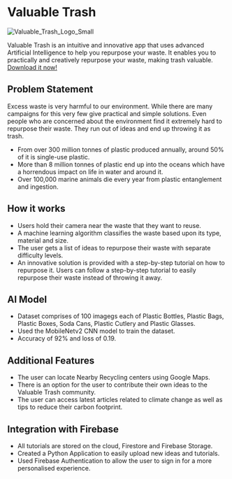 # Valuable Trash

![Valuable_Trash_Logo_Small](https://user-images.githubusercontent.com/83014418/153567941-3c92b033-b827-4dab-b9b1-3b232acc6b74.png)

Valuable Trash is an intuitive and innovative app that uses advanced Artificial Intelligence to help you repurpose your waste. It enables you to practically and creatively repurpose your waste, making trash valuable. [Download it now!](http://bit.ly/2YTOONE)

## Problem Statement

Excess waste is very harmful to our environment. While there are many campaigns for this very few give practical and simple solutions. Even people who are concerned about the environment find it extremely hard to repurpose their waste. They run out of ideas and end up throwing it as trash.

- From over 300 million tonnes of plastic produced annually, around 50% of it is single-use plastic.
- More than 8 million tonnes of plastic end up into the oceans which have a horrendous impact on life in water and around it.
- Over 100,000 marine animals die every year from plastic entanglement and ingestion.

## How it works

- Users hold their camera near the waste that they want to reuse.
- A machine learning algorithm classifies the waste based upon its type, material and size.
- The user gets a list of ideas to repurpose their waste with separate difficulty levels.
- An innovative solution is provided with a step-by-step tutorial on how to repurpose it. Users can follow a step-by-step tutorial to easily repurpose their waste instead of throwing it away.

## AI Model

- Dataset comprises of 100 imagegs each of Plastic Bottles, Plastic Bags, Plastic Boxes, Soda Cans, Plastic Cutlery and Plastic Glasses.
- Used the MobileNetv2 CNN model to train the dataset.
- Accuracy of 92% and loss of 0.19.

## Additional Features

- The user can locate Nearby Recycling centers using Google Maps.
- There is an option for the user to contribute their own ideas to the Valuable Trash community.
- The user can access latest articles related to climate change as well as tips to reduce their carbon footprint.

## Integration with Firebase

- All tutorials are stored on the cloud, Firestore and Firebase Storage.
- Created a Python Application to easily upload new ideas and tutorials.
- Used Firebase Authentication to allow the user to sign in for a more personalised experience.

